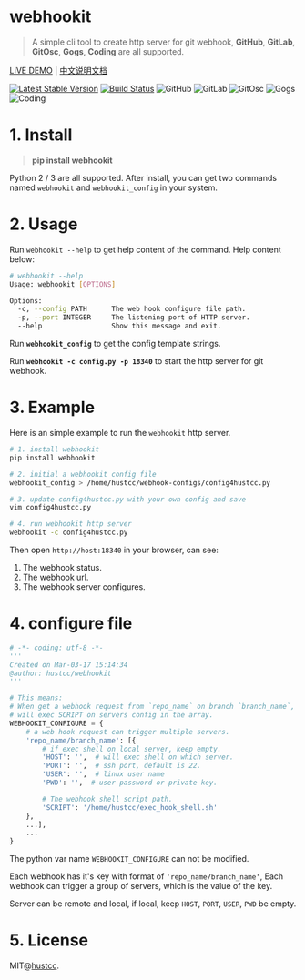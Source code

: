 # webhookit

> A simple cli tool to create http server for git webhook, **GitHub**, **GitLab**, **GitOsc**, **Gogs**, **Coding** are all supported.

[LIVE DEMO](http://webhookit.hust.cc) | [中文说明文档](README_ZH.md)

[![Latest Stable Version](https://img.shields.io/pypi/v/webhookit.svg)](https://pypi.python.org/pypi/webhookit) [![Build Status](https://travis-ci.org/hustcc/webhookit.svg?branch=master)](https://travis-ci.org/hustcc/webhookit) ![GitHub](http://shields.hust.cc/Supported-GitHub-brightgreen.svg) ![GitLab](http://shields.hust.cc/Supported-GitLab-green.svg) ![GitOsc](http://shields.hust.cc/Supported-GitOsc-blue.svg) ![Gogs](http://shields.hust.cc/Supported-Gogs-yellowgreen.svg) ![Coding](http://shields.hust.cc/Supported-Coding-yellow.svg)


# 1. Install

> **pip install webhookit**

Python 2 / 3 are all supported. After install, you can get two commands named `webhookit` and `webhookit_config` in your system.


# 2. Usage

Run `webhookit --help` to get help content of the command. Help content below:


```sh
# webhookit --help
Usage: webhookit [OPTIONS]

Options:
  -c, --config PATH      The web hook configure file path.
  -p, --port INTEGER     The listening port of HTTP server.
  --help                 Show this message and exit.
```

Run **`webhookit_config`** to get the config template strings.

Run **`webhookit -c config.py -p 18340`**  to start the http server for git webhook.


# 3. Example

Here is an simple example to run the `webhookit` http server.

```sh
# 1. install webhookit
pip install webhookit

# 2. initial a webhookit config file
webhookit_config > /home/hustcc/webhook-configs/config4hustcc.py

# 3. update config4hustcc.py with your own config and save
vim config4hustcc.py

# 4. run webhookit http server
webhookit -c config4hustcc.py
```

Then open `http://host:18340` in your browser, can see: 

1. The webhook status.
2. The webhook url.
3. The webhook server configures.


# 4. configure file

```py
# -*- coding: utf-8 -*-
'''
Created on Mar-03-17 15:14:34
@author: hustcc/webhookit
'''

# This means:
# When get a webhook request from `repo_name` on branch `branch_name`,
# will exec SCRIPT on servers config in the array.
WEBHOOKIT_CONFIGURE = {
    # a web hook request can trigger multiple servers.
    'repo_name/branch_name': [{
        # if exec shell on local server, keep empty.
        'HOST': '',  # will exec shell on which server.
        'PORT': '',  # ssh port, default is 22.
        'USER': '',  # linux user name
        'PWD': '',  # user password or private key.

        # The webhook shell script path.
        'SCRIPT': '/home/hustcc/exec_hook_shell.sh'
    }, 
	...],
	...
}
```

The python var name `WEBHOOKIT_CONFIGURE` can not be modified.

Each webhook has it's key with format of `'repo_name/branch_name'`, Each webhook can trigger a group of servers, which is the value of the key.

Server can be remote and local, if local, keep `HOST`, `PORT`, `USER`, `PWD` be empty.


# 5. License

MIT@[hustcc](https://github.com/hustcc).



